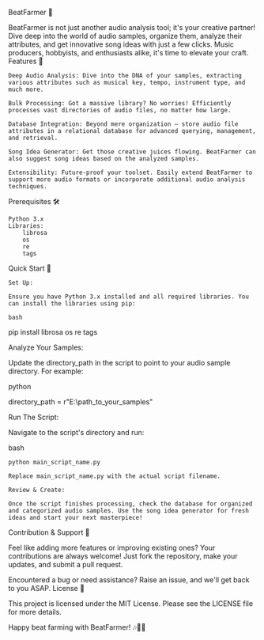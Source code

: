 BeatFarmer 🎵

BeatFarmer is not just another audio analysis tool; it's your creative partner! Dive deep into the world of audio samples, organize them, analyze their attributes, and get innovative song ideas with just a few clicks. Music producers, hobbyists, and enthusiasts alike, it's time to elevate your craft.
Features 🌟

    Deep Audio Analysis: Dive into the DNA of your samples, extracting various attributes such as musical key, tempo, instrument type, and much more.

    Bulk Processing: Got a massive library? No worries! Efficiently processes vast directories of audio files, no matter how large.

    Database Integration: Beyond mere organization – store audio file attributes in a relational database for advanced querying, management, and retrieval.

    Song Idea Generator: Get those creative juices flowing. BeatFarmer can also suggest song ideas based on the analyzed samples.

    Extensibility: Future-proof your toolset. Easily extend BeatFarmer to support more audio formats or incorporate additional audio analysis techniques.

Prerequisites 🛠

    Python 3.x
    Libraries:
        librosa
        os
        re
        tags

Quick Start 🚀

    Set Up:

    Ensure you have Python 3.x installed and all required libraries. You can install the libraries using pip:

    bash

pip install librosa os re tags

Analyze Your Samples:

Update the directory_path in the script to point to your audio sample directory. For example:

python

directory_path = r"E:\path_to_your_samples"

Run The Script:

Navigate to the script's directory and run:

bash

    python main_script_name.py

    Replace main_script_name.py with the actual script filename.

    Review & Create:

    Once the script finishes processing, check the database for organized and categorized audio samples. Use the song idea generator for fresh ideas and start your next masterpiece!

Contribution & Support 🤝

Feel like adding more features or improving existing ones? Your contributions are always welcome! Just fork the repository, make your updates, and submit a pull request.

Encountered a bug or need assistance? Raise an issue, and we'll get back to you ASAP.
License 📜

This project is licensed under the MIT License. Please see the LICENSE file for more details.

Happy beat farming with BeatFarmer! 🎶🌱🔥
